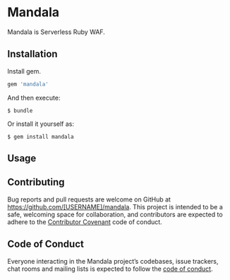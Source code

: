 # Mandala

Mandala is Serverless Ruby WAF.

## Installation

Install gem.

```ruby
gem 'mandala'
```

And then execute:

    $ bundle

Or install it yourself as:

    $ gem install mandala

## Usage

## Contributing

Bug reports and pull requests are welcome on GitHub at https://github.com/[USERNAME]/mandala. This project is intended to be a safe, welcoming space for collaboration, and contributors are expected to adhere to the [Contributor Covenant](http://contributor-covenant.org) code of conduct.

## Code of Conduct

Everyone interacting in the Mandala project’s codebases, issue trackers, chat rooms and mailing lists is expected to follow the [code of conduct](https://github.com/[USERNAME]/mandala/blob/master/CODE_OF_CONDUCT.md).

